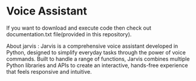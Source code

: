 # Voice Assistant

If you want to download and execute code then check out documentation.txt file(provided in this repository).

About jarvis :
Jarvis is a comprehensive voice assistant developed in Python, designed to simplify everyday tasks through the power of voice commands. Built to handle a range of functions, Jarvis combines multiple Python libraries and APIs to create an interactive, hands-free experience that feels responsive and intuitive.
